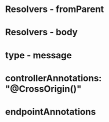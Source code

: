# Resolvers  - fromParent
# Resolvers  - body
# type - message

# controllerAnnotations: "@CrossOrigin()"
# endpointAnnotations




